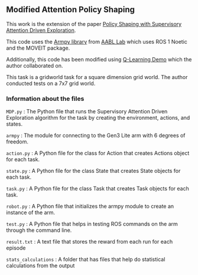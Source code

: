 ## Modified Attention Policy Shaping

This work is the extension of the paper [Policy Shaping with Supervisory Attention Driven Exploration](https://ieeexplore.ieee.org/abstract/document/8594312). 

This code uses the [Armpy library](https://github.com/AABL-Lab/armpy) from [AABL Lab](https://aabl.cs.tufts.edu/) which uses ROS 1 Noetic and the MOVEIT package.

Additionally, this code has been modified using [Q-Learning Demo](https://github.com/anisha1045/Q-Learning-Demo) which the author collaborated on. 

This task is a gridworld task for a square dimension grid world. The author conducted tests on a 7x7 grid world. 

### Information about the files 

`MDP.py` : The Python file that runs the Supervisory Attention Driven Exploration algorithm for the task by creating the environment, actions, and states. 

`armpy` : The module for connecting to the Gen3 Lite arm with 6 degrees of freedom.

`action.py` : A Python file for the class for Action that creates Actions object for each task.

`state.py` : A Python file for the class State that creates State objects for each task.

`task.py` : A Python file for the class Task that creates Task objects for each task.

`robot.py` : A Python file that initializes the armpy module to create an instance of the arm.

`test.py` : A Python file that helps in testing ROS commands on the arm through the command line. 

`result.txt` : A text file that stores the reward from each run for each episode

`stats_calculations` : A folder that has files that help do statistical calculations from the output
